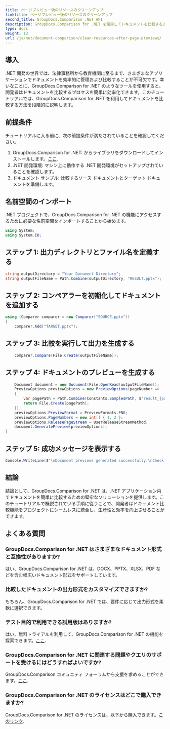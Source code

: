 ```yaml
---
title: ページプレビュー後のリソースのクリーンアップ
linktitle: ページプレビュー後のリソースのクリーンアップ
second_title: GroupDocs.Comparison .NET API
description: GroupDocs.Comparison for .NET を使用してドキュメントを比較する方法を段階的に学習します。効率的なドキュメント管理により .NET アプリケーションを強化します。
type: docs
weight: 13
url: /ja/net/document-comparison/clean-resources-after-page-previews/
---
```

## 導入
.NET 開発の世界では、法律事務所から教育機関に至るまで、さまざまなアプリケーションでドキュメントを効率的に管理および比較することが不可欠です。幸いなことに、GroupDocs.Comparison for .NET のようなツールを使用すると、開発者はドキュメントを比較するプロセスを簡単に効率化できます。このチュートリアルでは、GroupDocs.Comparison for .NET を利用してドキュメントを比較する方法を段階的に説明します。
## 前提条件
チュートリアルに入る前に、次の前提条件が満たされていることを確認してください。
1.  GroupDocs.Comparison for .NET: からライブラリをダウンロードしてインストールします。[ここ](https://releases.groupdocs.com/comparison/net/).
2. .NET 開発環境: マシン上に動作する .NET 開発環境がセットアップされていることを確認します。
3. ドキュメント サンプル: 比較するソース ドキュメントとターゲット ドキュメントを準備します。

## 名前空間のインポート
.NET プロジェクトで、GroupDocs.Comparison for .NET の機能にアクセスするために必要な名前空間をインポートすることから始めます。

```csharp
using System;
using System.IO;
```

## ステップ 1: 出力ディレクトリとファイル名を定義する
```csharp
string outputDirectory = "Your Document Directory";
string outputFileName = Path.Combine(outputDirectory, "RESULT.pptx");
```
## ステップ 2: コンペアラーを初期化してドキュメントを追加する
```csharp
using (Comparer comparer = new Comparer("SOURCE.pptx"))
{
    comparer.Add("TARGET.pptx");
```
## ステップ 3: 比較を実行して出力を生成する
```csharp
    comparer.Compare(File.Create(outputFileName));
```
## ステップ 4: ドキュメントのプレビューを生成する
```csharp
    Document document = new Document(File.OpenRead(outputFileName));
    PreviewOptions previewOptions = new PreviewOptions(pageNumber =>
    {
        var pagePath = Path.Combine(Constants.SamplesPath, $"result_{pageNumber}.png");
        return File.Create(pagePath);
    });
    previewOptions.PreviewFormat = PreviewFormats.PNG;
    previewOptions.PageNumbers = new int[] { 1, 2 };
    previewOptions.ReleasePageStream = UserReleaseStreamMethod;
    document.GeneratePreview(previewOptions);
}
```
## ステップ 5: 成功メッセージを表示する
```csharp
Console.WriteLine($"\nDocument previews generated successfully.\nCheck output in {outputDirectory}.");
```

## 結論
結論として、GroupDocs.Comparison for .NET は、.NET アプリケーション内でドキュメントを簡単に比較するための堅牢なソリューションを提供します。このチュートリアルで概説されている手順に従うことで、開発者はドキュメント比較機能をプロジェクトにシームレスに統合し、生産性と効率を向上させることができます。
## よくある質問
### GroupDocs.Comparison for .NET はさまざまなドキュメント形式と互換性がありますか?
はい、GroupDocs.Comparison for .NET は、DOCX、PPTX、XLSX、PDF などを含む幅広いドキュメント形式をサポートしています。
### 比較したドキュメントの出力形式をカスタマイズできますか?
もちろん、GroupDocs.Comparison for .NET では、要件に応じて出力形式を柔軟に選択できます。
### テスト目的で利用できる試用版はありますか?
はい、無料トライアルを利用して、GroupDocs.Comparison for .NET の機能を探索できます。[ここ](https://releases.groupdocs.com/).
### GroupDocs.Comparison for .NET に関連する問題やクエリのサポートを受けるにはどうすればよいですか?
 GroupDocs.Comparison コミュニティ フォーラムから支援を求めることができます。[ここ](https://forum.groupdocs.com/c/comparison/12).
### GroupDocs.Comparison for .NET のライセンスはどこで購入できますか?
GroupDocs.Comparison for .NET のライセンスは、以下から購入できます。[このリンク](https://purchase.groupdocs.com/buy).